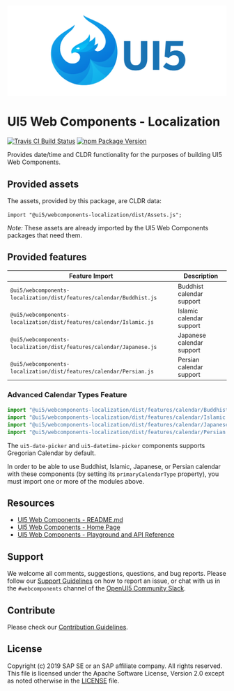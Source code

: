 ![UI5 icon](https://raw.githubusercontent.com/SAP/ui5-webcomponents/master/docs/images/UI5_logo_wide.png)

# UI5 Web Components - Localization

[![Travis CI Build Status](https://travis-ci.org/SAP/ui5-webcomponents.svg?branch=master)](https://travis-ci.org/SAP/ui5-webcomponents)
[![npm Package Version](https://badge.fury.io/js/%40ui5%2Fwebcomponents.svg)](https://www.npmjs.com/package/@ui5/webcomponents)

Provides date/time and CLDR functionality for the purposes of building UI5 Web Components.

## Provided assets

The assets, provided by this package, are CLDR data:

`import "@ui5/webcomponents-localization/dist/Assets.js";`

*Note:* These assets are already imported by the UI5 Web Components packages that need them.

## Provided features

| Feature Import                                                       | Description               |
|----------------------------------------------------------------------|---------------------------|
| `@ui5/webcomponents-localization/dist/features/calendar/Buddhist.js` | Buddhist calendar support |
| `@ui5/webcomponents-localization/dist/features/calendar/Islamic.js`  | Islamic calendar support  |
| `@ui5/webcomponents-localization/dist/features/calendar/Japanese.js` | Japanese calendar support |
| `@ui5/webcomponents-localization/dist/features/calendar/Persian.js`  | Persian calendar support  |

### Advanced Calendar Types Feature

```js
import "@ui5/webcomponents-localization/dist/features/calendar/Buddhist.js";
import "@ui5/webcomponents-localization/dist/features/calendar/Islamic.js";
import "@ui5/webcomponents-localization/dist/features/calendar/Japanese.js";
import "@ui5/webcomponents-localization/dist/features/calendar/Persian.js";
```

The `ui5-date-picker` and `ui5-datetime-picker` components supports Gregorian Calendar by default.

In order to be able to use Buddhist, Islamic, Japanese, or Persian calendar with these components
(by setting its `primaryCalendarType` property), you must import one or more of the modules above.

## Resources
- [UI5 Web Components - README.md](https://github.com/SAP/ui5-webcomponents/blob/master/README.md)
- [UI5 Web Components - Home Page](https://sap.github.io/ui5-webcomponents)
- [UI5 Web Components - Playground and API Reference](https://sap.github.io/ui5-webcomponents/playground/)

## Support
We welcome all comments, suggestions, questions, and bug reports. Please follow our [Support Guidelines](https://github.com/SAP/ui5-webcomponents/blob/master/SUPPORT.md#-content) on how to report an issue, or chat with us in the `#webcomponents` channel of the [OpenUI5 Community Slack](https://join-ui5-slack.herokuapp.com/).

## Contribute
Please check our [Contribution Guidelines](https://github.com/SAP/ui5-webcomponents/blob/master/CONTRIBUTING.md).

## License
Copyright (c) 2019 SAP SE or an SAP affiliate company. All rights reserved.
This file is licensed under the Apache Software License, Version 2.0 except as noted otherwise in the [LICENSE](https://github.com/SAP/ui5-webcomponents/blob/master/LICENSE.txt) file.
